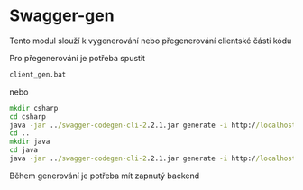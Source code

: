 # Swagger-gen
Tento modul slouží k vygenerování nebo přegenerování clientské části kódu

Pro přegenerování je potřeba spustit 
```bat
client_gen.bat 
```
nebo
```bat
mkdir csharp
cd csharp
java -jar ../swagger-codegen-cli-2.2.1.jar generate -i http://localhost:8080/v2/api-docs -l csharp
cd ..
mkdir java
cd java
java -jar ../swagger-codegen-cli-2.2.1.jar generate -i http://localhost:8080/v2/api-docs -l java

```
<aside class="warning">
    Během generování je potřeba mít zapnutý backend
</aside>
